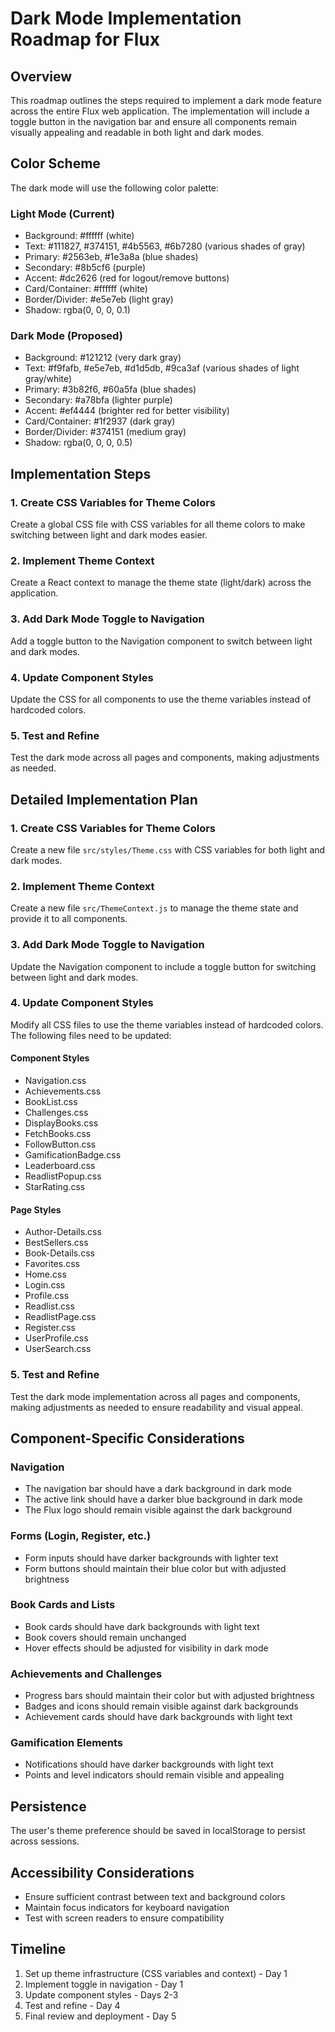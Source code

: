 # Dark Mode Implementation Roadmap for Flux

## Overview
This roadmap outlines the steps required to implement a dark mode feature across the entire Flux web application. The implementation will include a toggle button in the navigation bar and ensure all components remain visually appealing and readable in both light and dark modes.

## Color Scheme
The dark mode will use the following color palette:

### Light Mode (Current)
- Background: #ffffff (white)
- Text: #111827, #374151, #4b5563, #6b7280 (various shades of gray)
- Primary: #2563eb, #1e3a8a (blue shades)
- Secondary: #8b5cf6 (purple)
- Accent: #dc2626 (red for logout/remove buttons)
- Card/Container: #ffffff (white)
- Border/Divider: #e5e7eb (light gray)
- Shadow: rgba(0, 0, 0, 0.1)

### Dark Mode (Proposed)
- Background: #121212 (very dark gray)
- Text: #f9fafb, #e5e7eb, #d1d5db, #9ca3af (various shades of light gray/white)
- Primary: #3b82f6, #60a5fa (blue shades)
- Secondary: #a78bfa (lighter purple)
- Accent: #ef4444 (brighter red for better visibility)
- Card/Container: #1f2937 (dark gray)
- Border/Divider: #374151 (medium gray)
- Shadow: rgba(0, 0, 0, 0.5)

## Implementation Steps

### 1. Create CSS Variables for Theme Colors
Create a global CSS file with CSS variables for all theme colors to make switching between light and dark modes easier.

### 2. Implement Theme Context
Create a React context to manage the theme state (light/dark) across the application.

### 3. Add Dark Mode Toggle to Navigation
Add a toggle button to the Navigation component to switch between light and dark modes.

### 4. Update Component Styles
Update the CSS for all components to use the theme variables instead of hardcoded colors.

### 5. Test and Refine
Test the dark mode across all pages and components, making adjustments as needed.

## Detailed Implementation Plan

### 1. Create CSS Variables for Theme Colors
Create a new file `src/styles/Theme.css` with CSS variables for both light and dark modes.

### 2. Implement Theme Context
Create a new file `src/ThemeContext.js` to manage the theme state and provide it to all components.

### 3. Add Dark Mode Toggle to Navigation
Update the Navigation component to include a toggle button for switching between light and dark modes.

### 4. Update Component Styles
Modify all CSS files to use the theme variables instead of hardcoded colors. The following files need to be updated:

#### Component Styles
- Navigation.css
- Achievements.css
- BookList.css
- Challenges.css
- DisplayBooks.css
- FetchBooks.css
- FollowButton.css
- GamificationBadge.css
- Leaderboard.css
- ReadlistPopup.css
- StarRating.css

#### Page Styles
- Author-Details.css
- BestSellers.css
- Book-Details.css
- Favorites.css
- Home.css
- Login.css
- Profile.css
- Readlist.css
- ReadlistPage.css
- Register.css
- UserProfile.css
- UserSearch.css

### 5. Test and Refine
Test the dark mode implementation across all pages and components, making adjustments as needed to ensure readability and visual appeal.

## Component-Specific Considerations

### Navigation
- The navigation bar should have a dark background in dark mode
- The active link should have a darker blue background in dark mode
- The Flux logo should remain visible against the dark background

### Forms (Login, Register, etc.)
- Form inputs should have darker backgrounds with lighter text
- Form buttons should maintain their blue color but with adjusted brightness

### Book Cards and Lists
- Book cards should have dark backgrounds with light text
- Book covers should remain unchanged
- Hover effects should be adjusted for visibility in dark mode

### Achievements and Challenges
- Progress bars should maintain their color but with adjusted brightness
- Badges and icons should remain visible against dark backgrounds
- Achievement cards should have dark backgrounds with light text

### Gamification Elements
- Notifications should have darker backgrounds with light text
- Points and level indicators should remain visible and appealing

## Persistence
The user's theme preference should be saved in localStorage to persist across sessions.

## Accessibility Considerations
- Ensure sufficient contrast between text and background colors
- Maintain focus indicators for keyboard navigation
- Test with screen readers to ensure compatibility

## Timeline
1. Set up theme infrastructure (CSS variables and context) - Day 1
2. Implement toggle in navigation - Day 1
3. Update component styles - Days 2-3
4. Test and refine - Day 4
5. Final review and deployment - Day 5

